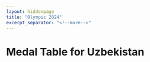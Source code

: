 ```yaml
---
layout: hiddenpage
title: "Olympic 2024"
excerpt_separator: "<!--more-->"
---
```



# Medal Table for Uzbekistan

<div id="lastUpdated"></div>
<div id="medalTable"></div>

<script src="script.js"></script>
